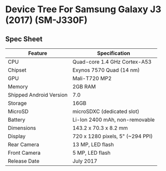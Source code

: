 
# Device Tree For Samsung Galaxy J3 (2017) (SM-J330F)
## Spec Sheet
| Feature | Specification |
|--|--|
| CPU | Quad-core 1.4 GHz Cortex-A53 |
| Chipset | Exynos 7570 Quad (14 nm) |
| GPU | Mali-T720 MP2 |
| Memory | 2GB RAM |
| Shipped Android Version | 7.0 |
| Storage | 16GB |
| MicroSD | microSDXC (dedicated slot) |
| Battery | Li-Ion 2400 mAh, non-removable |
| Dimensions | 143.2 x 70.3 x 8.2 mm |
| Display | 720 x 1280 pixels, 5" (~294 PPI) |
| Rear Camera | 13 MP, LED flash |
| Front Camera | 5 MP, LED flash |
| Release Date | July 2017 |